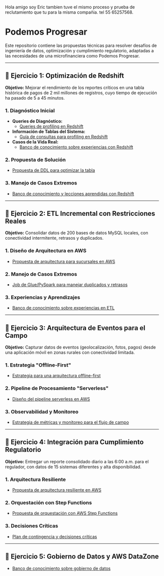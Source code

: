 
Hola amigo soy Eric tambien tuve el mismo proceso y prueba de reclutamiento que tu para la misma compañia.
tel 55 65257568.


# Podemos Progresar

Este repositorio contiene las propuestas técnicas para resolver desafíos de ingeniería de datos, optimización y cumplimiento regulatorio, adaptadas a las necesidades de una microfinanciera como Podemos Progresar.

---

## 🚀 Ejercicio 1: Optimización de Redshift

**Objetivo:** Mejorar el rendimiento de los reportes críticos en una tabla histórica de pagos de 2 mil millones de registros, cuyo tiempo de ejecución ha pasado de 5 a 45 minutos.

### **1. Diagnóstico Inicial**

* **Queries de Diagnóstico:** 
    * [Queries de profiling en Redshift](deliverables/pagos_historicos_query_profiling.sql)
* **Información de Tablas del Sistema:** 
    * [Guía de consultas para profiling en Redshift](documentacion/guiaConsultasProfilingRedshift.md)
* **Casos de la Vida Real:** 
    * [Banco de conocimiento sobre experiencias con Redshift](documentacion/experienciasRedshift.md)

### **2. Propuesta de Solución**

* [Propuesta de DDL para optimizar la tabla](deliverables/propuesta_ddl_historico_pagos.sql)

### **3. Manejo de Casos Extremos**

* [Banco de conocimiento y lecciones aprendidas con Redshift](documentacion/leccionesAprendidasRedshift.md)

---

## 🚀 Ejercicio 2: ETL Incremental con Restricciones Reales

**Objetivo:** Consolidar datos de 200 bases de datos MySQL locales, con conectividad intermitente, retrasos y duplicados.

### **1. Diseño de Arquitectura en AWS**

* [Propuesta de arquitectura para sucursales en AWS](deliverables/AWS_arq_sucursales_propuesta_v1.md)

### **2. Manejo de Casos Extremos**

* [Job de Glue/PySpark para manejar duplicados y retrasos](deliverables/casos_edge.py)

### **3. Experiencias y Aprendizajes**

* [Banco de conocimiento sobre experiencias en ETL](documentacion/experienciasETL.md)

---

## 🚀 Ejercicio 3: Arquitectura de Eventos para el Campo

**Objetivo:** Capturar datos de eventos (geolocalización, fotos, pagos) desde una aplicación móvil en zonas rurales con conectividad limitada.

### **1. Estrategia "Offline-First"**

* [Estrategia para una arquitectura offline-first](deliverables/offline-first.md)

### **2. Pipeline de Procesamiento "Serverless"**

* [Diseño del pipeline serverless en AWS](deliverables/pipeline_serverless.md)

### **3. Observabilidad y Monitoreo**

* [Estrategia de métricas y monitoreo para el flujo de campo](deliverables/monitoreo_flujo_campo.md)

---

## 🚀 Ejercicio 4: Integración para Cumplimiento Regulatorio

**Objetivo:** Entregar un reporte consolidado diario a las 6:00 a.m. para el regulador, con datos de 15 sistemas diferentes y alta disponibilidad.

### **1. Arquitectura Resiliente**

* [Propuesta de arquitectura resiliente en AWS](deliverables/propuesta_solucion_cumpRegulatorio.md)

### **2. Orquestación con Step Functions**

* [Propuesta de orquestación con AWS Step Functions](deliverables/step_functions_reporte_regulatorio.md)

### **3. Decisiones Críticas**

* [Plan de contingencia y decisiones críticas](deliverables/decisiones_criticas_cumpReg.md)

---

## 🚀 Ejercicio 5: Gobierno de Datos y AWS DataZone

* [Banco de conocimiento sobre gobierno de datos](documentacion/data_gobernance.md)
